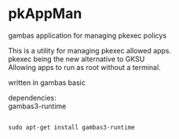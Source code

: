 # pkAppMan
gambas application for managing pkexec policys

This is a utility for managing pkexec allowed apps. <br>
pkexec being the new alternative to GKSU<br>
Allowing apps to run as root without a terminal.<p>


written in gambas basic<p>
dependencies:<br>
gambas3-runtime
<p>
<code>
sudo apt-get install gambas3-runtime
</code>


